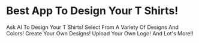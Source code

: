 # Best App To Design Your T Shirts!  
Ask AI To Design Your T Shirts!
Select From A Variety Of Designs And Colors!
Create Your Own Designs!
Upload Your Own Logo!
And Lot's More!!